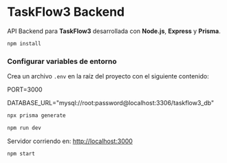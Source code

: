 # TaskFlow3 Backend

API Backend para **TaskFlow3** desarrollada con **Node.js**, **Express** y **Prisma**.


```sh
npm install
```

### Configurar variables de entorno  
Crea un archivo `.env` en la raíz del proyecto con el siguiente contenido:

PORT=3000

DATABASE_URL="mysql://root:password@localhost:3306/taskflow3_db"



```sh
npx prisma generate
```

```sh
npm run dev
```

Servidor corriendo en: [http://localhost:3000](http://localhost:3000)


```sh
npm start
```


